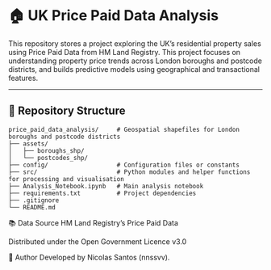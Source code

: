 # 🏠 UK Price Paid Data Analysis

This repository stores a project exploring the UK’s residential property sales using Price Paid Data from HM Land Registry. This project focuses on understanding property price trends across London boroughs and postcode districts, and builds predictive models using geographical and transactional features.

---

## 📁 Repository Structure

```text
price_paid_data_analysis/     # Geospatial shapefiles for London boroughs and postcode districts
├── assets/             
│   ├── boroughs_shp/    
│   └── postcodes_shp/   
├── config/                   # Configuration files or constants             
├── src/                      # Python modules and helper functions for processing and visualisation                
├── Analysis_Notebook.ipynb   # Main analysis notebook
├── requirements.txt          # Project dependencies
├── .gitignore
└── README.md
```

📚 Data Source
HM Land Registry’s Price Paid Data

Distributed under the Open Government Licence v3.0

📍 Author
Developed by Nicolas Santos (nnssvv).

